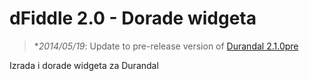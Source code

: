 # dFiddle 2.0 - Dorade widgeta
>  **2014/05/19*: Update to pre-release version of [Durandal 2.1.0pre](https://github.com/BlueSpire/Durandal/releases/tag/2.1.0-pre)

Izrada i dorade widgeta za Durandal

